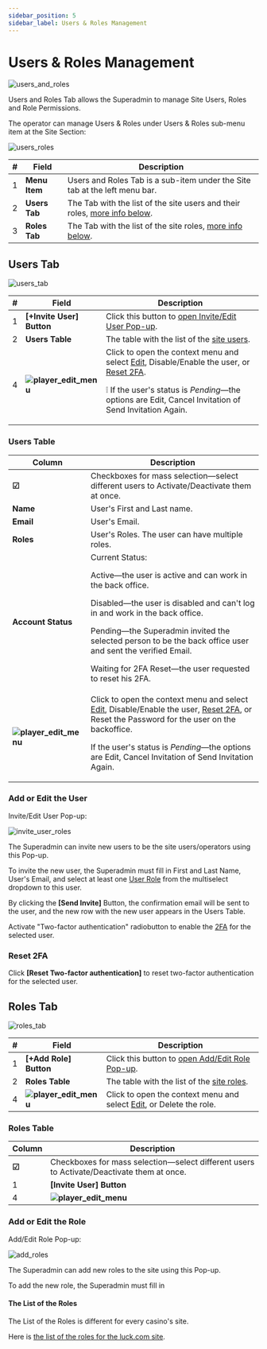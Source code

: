 ```yaml
---
sidebar_position: 5
sidebar_label: Users & Roles Management
---
```


# Users & Roles Management

![users_and_roles](https://i.imgur.com/JNkbqvu.png)

Users and Roles Tab allows the Superadmin to manage Site Users, Roles and Role Permissions.

The operator can manage Users & Roles under Users & Roles sub-menu item at the Site Section:

![users_roles](https://i.imgur.com/4lKwgg1.png)

| # | Field | Description |
|-|-|-|
| 1 | **Menu Item** | Users and Roles Tab is a sub-item under the Site tab at the left menu bar. |
| 2 | **Users Tab** | The Tab with the list of the site users and their roles, [more info below](#users-tab). |
| 3 | **Roles Tab** | The Tab with the list of the site roles, [more info below](#roles-tab). |

## Users Tab

![users_tab](https://i.imgur.com/4DWmOh1.png)

| # | Field | Description |
|-|-|-|
| 1 | **[+Invite User] Button** | Click this button to [open Invite/Edit User Pop-up](#add-or-edit-the-user). |
| 2 | **Users Table** | The table with the list of the [site users](#users-table). |
| 4 | **![player_edit_menu](https://i.imgur.com/HrALxrY.png)** | Click to open the context menu and select [Edit](#add-or-edit-the-user), Disable/Enable the user, or [Reset 2FA](#reset-2fa).<p>❕ If the user's status is *Pending*&mdash;the options are Edit, Cancel Invitation of Send Invitation Again.</p> |
### Users Table

| Column | Description |
|-|-|
| **☑** | Checkboxes for mass selection&mdash;select different users to Activate/Deactivate them at once. |
| **Name** | User's First and Last name. |
| **Email** | User's Email. |
| **Roles** | User's Roles. The user can have multiple roles. |
| **Account Status** | Current Status:<p>Active&mdash;the user is active and can work in the back office.</p><p>Disabled&mdash;the user is disabled and can't log in and work in the back office.</p><p>Pending&mdash;the Superadmin invited the selected person to be the back office user and sent the verified Email.</p><p>Waiting for 2FA Reset&mdash;the user requested to reset his 2FA.</p> |
| **![player_edit_menu](https://i.imgur.com/HrALxrY.png)** | Click to open the context menu and select [Edit](#add-or-edit-the-user), Disable/Enable the user, [Reset 2FA](#reset-2fa), or Reset the Password for the user on the backoffice.<p>If the user's status is *Pending*&mdash;the options are Edit, Cancel Invitation of Send Invitation Again.</p> |

### Add or Edit the User

Invite/Edit User Pop-up:

![invite_user_roles](https://i.imgur.com/yGZHzvU.png)

The Superadmin can invite new users to be the site users/operators using this Pop-up.

To invite the new user, the Superadmin must fill in First and Last Name, User's Email, and select at least one [User Role](#the-list-of-roles) from the multiselect dropdown to this user.

By clicking the **[Send Invite]** Button, the confirmation email will be sent to the user, and the new row with the new user appears in the Users Table.

Activate "Two-factor authentication" radiobutton to enable the [2FA](/docs/sw360_overview/NEW_UI_BO_login_2fa/#two-factor-authentication-first-login) for the selected user.

### Reset 2FA

Click **[Reset Two-factor authentication]** to reset two-factor authentication for the selected user.

## Roles Tab

![roles_tab](https://i.imgur.com/Pp5MRlp.png)

| # | Field | Description |
|-|-|-|
| 1 | **[+Add Role] Button** | Click this button to [open Add/Edit Role Pop-up](#add-or-edit-the-role). |
| 2 | **Roles Table** | The table with the list of the [site roles](#roles-table). |
| 4 | **![player_edit_menu](https://i.imgur.com/HrALxrY.png)** | Click to open the context menu and select [Edit](#add-or-edit-the-role), or Delete the role. |

### Roles Table

| Column | Description |
|-|-|
| **☑** | Checkboxes for mass selection&mdash;select different users to Activate/Deactivate them at once. |
| 1 | **[Invite User] Button** | Click this button to [open Invite/Edit User Pop-up](#add-or-edit-the-user). |
| 4 | **![player_edit_menu](https://i.imgur.com/HrALxrY.png)** | Click to open the context menu and select [Edit](#add-or-edit-the-user), Disable/Enable the user, [Reset 2FA](#reset-2fa), or Reset the Password for the user on the backoffice.<p>❕ If the user's status is *Pending*&mdash;the options are Edit, Cancel Invitation of Send Invitation Again.</p> |

### Add or Edit the Role

Add/Edit Role Pop-up:

![add_roles]()

The Superadmin can add new roles to the site using this Pop-up.

To add the new role, the Superadmin must fill in
#### The List of the Roles

The List of the Roles is different for every casino's site.

Here is [the list of the roles for the luck.com site](https://confluence.skywindgroup.com/pages/viewpage.action?spaceKey=sw360&title=Back+Office.+Users+and+Roles#BackOffice.UsersandRoles-TheListoftheRoles).